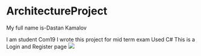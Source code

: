 # ArchitectureProject


My full name is-Dastan Kamalov

I am student Com19
I wrote this project for mid term exam
Used C#
This is a Login and Register page
<img src="images/Снимок экрана (2).png">
